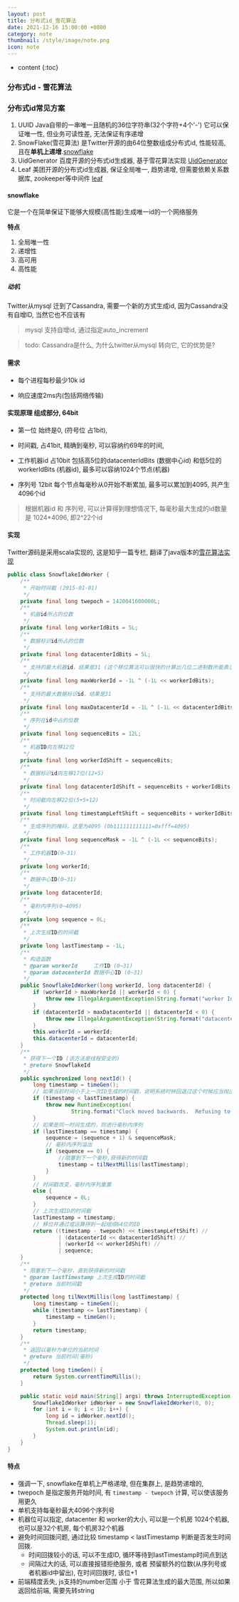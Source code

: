```yaml
---
layout: post
title: 分布式id_雪花算法
date: 2021-12-16 15:00:00 +0800
category: note
thumbnail: /style/image/note.png
icon: note
---
```


* content
{:toc}




### 分布式id - 雪花算法



### 分布式id常见方案

1. UUID Java自带的一串唯一且随机的36位字符串(32个字符+4个'-') 它可以保证唯一性, 但业务可读性差, 无法保证有序递增
2. SnowFlake(雪花算法)  是Twitter开源的由64位整数组成分布式id, 性能较高, 且在**单机上递增**.[snowflake](https://github.com/twitter-archive/snowflake)
3. UidGenerator 百度开源的分布式id生成器, 基于雪花算法实现 [UidGenerator](https://github.com/baidu/uid-generator/blob/master/README.zh_cn.md)
4. Leaf 美团开源的分布式id生成器, 保证全局唯一, 趋势递增, 但需要依赖关系数据库, zookeeper等中间件 [leaf](https://tech.meituan.com/2017/04/21/mt-leaf.html)



#### snowflake

它是一个在简单保证下能够大规模(高性能)生成唯一id的一个网络服务

**特点**

1. 全局唯一性
2. 递增性
3. 高可用
4. 高性能

##### 动机

Twitter从mysql 迁到了Cassandra, 需要一个新的方式生成id, 因为Cassandra没有自增ID, 当然它也不应该有

> mysql 支持自增id, 通过指定auto_increment

> todo: Cassandra是什么, 为什么twitter从mysql 转向它, 它的优势是?  

#### 需求

* 每个进程每秒最少10k id

* 响应速度2ms内(包括网络传输)



#### 实现原理 组成部分, 64bit

* 第一位 始终是0, (符号位 占1bit), 

* 时间戳, 占41bit, 精确到毫秒, 可以容纳约69年的时间, 

* 工作机器id 占10bit 包括高5位的datacenterIdBits (数据中心id) 和低5位的workerIdBits (机器id), 最多可以容纳1024个节点(机器)

* 序列号 12bit 每个节点每毫秒从0开始不断累加, 最多可以累加到4095, 共产生4096个id

> 根据机器id 和 序列号, 可以计算得到理想情况下, 每毫秒最大生成的id数量是 1024*4096, 即2^22个id



#### 实现

Twitter源码是采用scala实现的, 这是知乎一篇专栏, 翻译了java版本的[雪花算法实现](https://zhuanlan.zhihu.com/p/85837641)

```java
public class SnowflakeIdWorker {
    /**
     * 开始时间截 (2015-01-01)
     */
    private final long twepoch = 1420041600000L;
    /**
     * 机器id所占的位数
     */
    private final long workerIdBits = 5L;
    /**
     * 数据标识id所占的位数
     */
    private final long datacenterIdBits = 5L;
    /**
     * 支持的最大机器id，结果是31 (这个移位算法可以很快的计算出几位二进制数所能表示的最大十进制数)
     */
    private final long maxWorkerId = -1L ^ (-1L << workerIdBits);
    /**
     * 支持的最大数据标识id，结果是31
     */
    private final long maxDatacenterId = -1L ^ (-1L << datacenterIdBits);
    /**
     * 序列在id中占的位数
     */
    private final long sequenceBits = 12L;
    /**
     * 机器ID向左移12位
     */
    private final long workerIdShift = sequenceBits;
    /**
     * 数据标识id向左移17位(12+5)
     */
    private final long datacenterIdShift = sequenceBits + workerIdBits;
    /**
     * 时间截向左移22位(5+5+12)
     */
    private final long timestampLeftShift = sequenceBits + workerIdBits + datacenterIdBits;
    /**
     * 生成序列的掩码，这里为4095 (0b111111111111=0xfff=4095)
     */
    private final long sequenceMask = -1L ^ (-1L << sequenceBits);
    /**
     * 工作机器ID(0~31)
     */
    private long workerId;
    /**
     * 数据中心ID(0~31)
     */
    private long datacenterId;
    /**
     * 毫秒内序列(0~4095)
     */
    private long sequence = 0L;
    /**
     * 上次生成ID的时间截
     */
    private long lastTimestamp = -1L;
    /**
     * 构造函数
     * @param workerId     工作ID (0~31)
     * @param datacenterId 数据中心ID (0~31)
     */
    public SnowflakeIdWorker(long workerId, long datacenterId) {
        if (workerId > maxWorkerId || workerId < 0) {
            throw new IllegalArgumentException(String.format("worker Id can't be greater than %d or less than 0", maxWorkerId));
        }
        if (datacenterId > maxDatacenterId || datacenterId < 0) {
            throw new IllegalArgumentException(String.format("datacenter Id can't be greater than %d or less than 0", maxDatacenterId));
        }
        this.workerId = workerId;
        this.datacenterId = datacenterId;
    }
    /**
     * 获得下一个ID (该方法是线程安全的)
     * @return SnowflakeId
     */
    public synchronized long nextId() {
        long timestamp = timeGen();
        // 如果当前时间小于上一次ID生成的时间戳，说明系统时钟回退过这个时候应当抛出异常
        if (timestamp < lastTimestamp) {
            throw new RuntimeException(
                    String.format("Clock moved backwards.  Refusing to generate id for %d milliseconds", lastTimestamp - timestamp));
        }
        // 如果是同一时间生成的，则进行毫秒内序列
        if (lastTimestamp == timestamp) {
            sequence = (sequence + 1) & sequenceMask;
            // 毫秒内序列溢出
            if (sequence == 0) {
                //阻塞到下一个毫秒,获得新的时间戳
                timestamp = tilNextMillis(lastTimestamp);
            }
        }
        // 时间戳改变，毫秒内序列重置
        else {
            sequence = 0L;
        }
        // 上次生成ID的时间截
        lastTimestamp = timestamp;
        // 移位并通过或运算拼到一起组成64位的ID
        return ((timestamp - twepoch) << timestampLeftShift) //
                | (datacenterId << datacenterIdShift) //
                | (workerId << workerIdShift) //
                | sequence;
    }
    /**
     * 阻塞到下一个毫秒，直到获得新的时间戳
     * @param lastTimestamp 上次生成ID的时间截
     * @return 当前时间戳
     */
    protected long tilNextMillis(long lastTimestamp) {
        long timestamp = timeGen();
        while (timestamp <= lastTimestamp) {
            timestamp = timeGen();
        }
        return timestamp;
    }
    /**
     * 返回以毫秒为单位的当前时间
     * @return 当前时间(毫秒)
     */
    protected long timeGen() {
        return System.currentTimeMillis();
    }

    public static void main(String[] args) throws InterruptedException {
        SnowflakeIdWorker idWorker = new SnowflakeIdWorker(0, 0);
        for (int i = 0; i < 10; i++) {
            long id = idWorker.nextId();
            Thread.sleep(1);
            System.out.println(id);
        }
    }
}
```



#### 特点

* 强调一下, snowflake在单机上严格递增, 但在集群上, 是趋势递增的, 
* twepoch 是指定服务开始时间,  有 `timestamp - twepoch` 计算, 可以使该服务用更久
* 单机支持每毫秒最大4096个序列号
* 机器位可以指定, datacenter 和 worker的大小, 可以是一个机房 1024个机器, 也可以是32个机房, 每个机房32个机器
* 避免时间回拨问题, 通过比较 timestamp < lastTimestamp 判断是否发生时间回拨. 
  * 时间回拨较小的话, 可以不生成ID, 循环等待到lastTimestamp时间点到达
  * 间隔过大的话, 可以直接报错拒绝服务, 或者 预留额外的位数(从序列号或者机器id中留出), 在时间回拨时, 该位+1
* 前端精度丢失, js支持的number范围 小于 雪花算法生成的最大范围, 所以如果返回给前端, 需要先转string